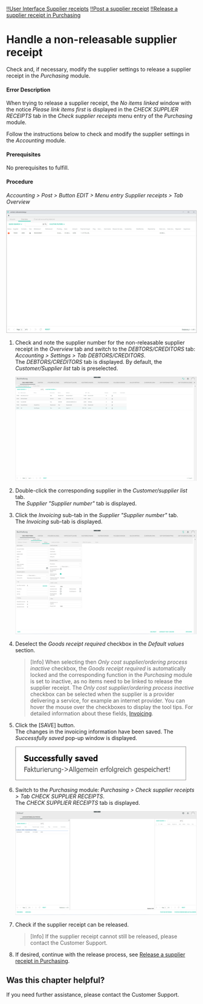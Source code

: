 [!!User Interface Supplier receipts](../UserInterface/01_Book.md#supplier-receipts)
[!!Post a supplier receipt](../Operation/10_ManageReceipts.md#post-a-supplier-receipt)
[!!Release a supplier receipt in Purchasing](../Operation/10_ManageReceipts.md#release-a-supplier-receipt-in-purchasing)


# Handle a non-releasable supplier receipt

Check and, if necessary, modify the supplier settings to release a supplier receipt in the *Purchasing* module.

#### Error Description

When trying to release a supplier receipt, the *No items linked* window with the notice *Please link items first* is displayed in the *CHECK SUPPLIER RECEIPTS* tab in the *Check supplier receipts* menu entry of the *Purchasing* module.

Follow the instructions below to check and modify the supplier settings in the *Accounting* module.

#### Prerequisites

No prerequisites to fulfill.


#### Procedure

*Accounting > Post > Button EDIT > Menu entry Supplier receipts > Tab Overview*

  ![Overview](../../Assets/Screenshots/RetailSuiteAccounting/Book/SupplierReceiptsOverview01.png "[Overview]")

1. Check and note the supplier number for the non-releasable supplier receipt in the *Overview* tab and switch to the *DEBTORS/CREDITORS* tab: *Accounting > Settings > Tab DEBTORS/CREDITORS*.    
    The *DEBTORS/CREDITORS* tab is displayed. By default, the *Customer/Supplier list* tab is preselected.

    ![Customer/supplier list](../../Assets/Screenshots/RetailSuiteAccounting/Settings/CustomerSupplier/CustomerSupplierList.png "[Customer/supplier list]")

2. Double-click the corresponding supplier in the *Customer/supplier list* tab.  
    The *Supplier "Supplier number"* tab is displayed.

3. Click the *Invoicing* sub-tab in the *Supplier "Supplier number"* tab.  
    The *Invoicing* sub-tab is displayed.

    ![Invoicing](../../Assets/Screenshots/RetailSuiteAccounting/Settings/CustomerSupplier/GoodsReceiptNecessary.png "[Invoicing]")

4. Deselect the *Goods receipt required* checkbox in the *Default values* section.

    > [Info] When selecting then *Only cost supplier/ordering process inactive* checkbox, the *Goods receipt required* is automatically locked and the corresponding function in the *Purchasing* module is set to inactive, as no items need to be linked to release the supplier receipt. The *Only cost supplier/ordering process inactive* checkbox can be selected when the supplier is a provider delivering a service, for example an internet provider. You can hover the mouse over the checkboxes to display the tool tips. For detailed information about these fields, [Invoicing](../UserInterface/02a_DebtorsCreditors.md#invoicing).

5. Click the [SAVE] button.  
    The changes in the invoicing information have been saved. The *Successfully saved* pop-up window is displayed.

    ![Invoicing data saved](../../Assets/Screenshots/RetailSuiteAccounting/Settings/CustomerSupplier/InvoicingDataSaved.png "[Invoicing data saved]")

6. Switch to the *Purchasing* module: *Purchasing > Check supplier receipts > Tab CHECK SUPPLIER RECEIPTS*.   
    The *CHECK SUPPLIER RECEIPTS* tab is displayed.

    ![Check supplier receipts](../../Assets/Screenshots/RetailSuiteAccounting/Book/CheckSupplierReceipts01.png "[Check supplier receipts]")

7. Check if the supplier receipt can be released.
    > [Info] If the supplier receipt cannot still be released, please contact the Customer Support.    

8. If desired, continue with the release process, see [Release a supplier receipt in Purchasing](../Operation/10_ManageReceipts.md#release-a-supplier-receipt-in-purchasing).



## Was this chapter helpful?

If you need further assistance, please contact the Customer Support.
